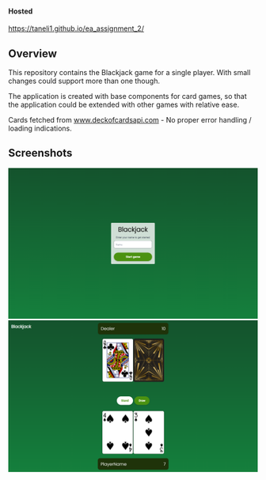#### Hosted

https://taneli1.github.io/ea_assignment_2/

## Overview

This repository contains the Blackjack game for a single player. With small changes could support more than one though. 

The application is created with base components for card games, so that the application could be extended with other games with relative ease.

Cards fetched from www.deckofcardsapi.com - No proper error handling / loading indications.

## Screenshots

![Begin](ss_1.png)
![Game](ss_2.png)